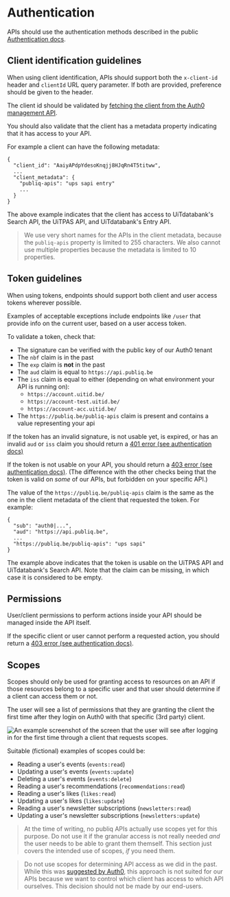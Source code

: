 # Authentication

APIs should use the authentication methods described in the public [Authentication docs](https://publiq.stoplight.io/docs/authentication).

## Client identification guidelines

When using client identification, APIs should support both the `x-client-id` header and `clientId` URL query parameter. If both are provided, preference should be given to the header.

The client id should be validated by [fetching the client from the Auth0 management API](https://auth0.com/docs/api/management/v2#!/Clients/get_clients_by_id).

You should also validate that the client has a metadata property indicating that it has access to your API.

For example a client can have the following metadata:

    {
      "client_id": "AaiyAPdpYdesoKnqjj8HJqRn4T5titww",
      ...
      "client_metadata": {
        "publiq-apis": "ups sapi entry"
        ...
      }
    }

The above example indicates that the client has access to UiTdatabank's Search API, the UiTPAS API, and UiTdatabank's Entry API.

> We use very short names for the APIs in the client metadata, because the `publiq-apis` property is limited to 255 characters. We also cannot use multiple properties because the metadata is limited to 10 properties.

## Token guidelines

When using tokens, endpoints should support both client and user access tokens wherever possible.

Examples of acceptable exceptions include endpoints like `/user` that provide info on the current user, based on a user access token.

To validate a token, check that:

-   The signature can be verified with the public key of our Auth0 tenant
-   The `nbf` claim is in the past
-   The `exp` claim is **not** in the past
-   The `aud` claim is equal to `https://api.publiq.be`
-   The `iss` claim is equal to either (depending on what environment your API is running on):
    -   `https://account.uitid.be/`
    -   `https://account-test.uitid.be/`
    -   `https://account-acc.uitid.be/`
-   The `https://publiq.be/publiq-apis` claim is present and contains a value representing your api

If the token has an invalid signature, is not usable yet, is expired, or has an invalid `aud` or `iss` claim you should return a [401 error (see authentication docs)](https://publiq.stoplight.io/docs/authentication/docs/errors.md#unauthorized)

If the token is not usable on your API, you should return a [403 error (see authentication docs)](https://publiq.stoplight.io/docs/authentication/docs/errors.md#forbidden). (The difference with the other checks being that the token is valid on _some_ of our APIs, but forbidden on your specific API.)

The value of the `https://publiq.be/publiq-apis` claim is the same as the one in the client metadata of the client that requested the token. For example:

    {
      "sub": "auth0|...",
      "aud": "https://api.publiq.be",
      ...
      "https://publiq.be/publiq-apis": "ups sapi"
    }

The example above indicates that the token is usable on the UiTPAS API and UiTdatabank's Search API. Note that the claim can be missing, in which case it is considered to be empty.

## Permissions

User/client permissions to perform actions inside your API should be managed inside the API itself.

If the specific client or user cannot perform a requested action, you should return a [403 error (see authentication docs)](https://publiq.stoplight.io/docs/authentication/docs/errors.md#forbidden).

## Scopes

Scopes should only be used for granting access to resources on an API if those resources belong to a specific user and that user should determine if a client can access them or not.

The user will see a list of permissions that they are granting the client the first time after they login on Auth0 with that specific (3rd party) client.

![An example screenshot of the screen that the user will see after logging in for the first time through a client that requests scopes.](https://images.ctfassets.net/cdy7uua7fh8z/1te4FYRbu0aFcdohdXY2Rv/116bed5515eb2114c39374fb0a258912/consent-screen.png)

Suitable (fictional) examples of scopes could be:

-   Reading a user's events (`events:read`)
-   Updating a user's events (`events:update`)
-   Deleting a user's events (`events:delete`)
-   Reading a user's recommendations (`recommendations:read`)
-   Reading a user's likes (`likes:read`)
-   Updating a user's likes (`likes:update`)
-   Reading a user's newsletter subscriptions (`newsletters:read`)
-   Updating a user's newsletter subscriptions (`newsletters:update`)

> At the time of writing, no publiq APIs actually use scopes yet for this purpose. Do not use it if the granular access is not really needed _and_ the user needs to be able to grant them themself. This section just covers the intended use of scopes, _if_ you need them.

<!-- theme: danger -->

> Do not use scopes for determining API access as we did in the past. While this was [suggested by Auth0](https://community.auth0.com/t/access-tokens-with-multiple-audiences/9911), this approach is not suited for our APIs because we want to control which client has access to which API ourselves. This decision should not be made by our end-users.

